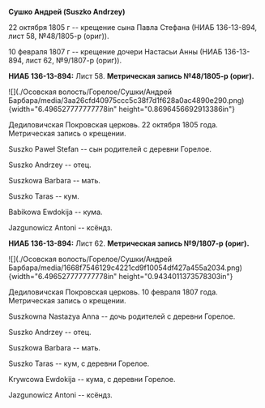 **Сушко Андрей (Suszko Andrzey)**

22 октября 1805 г -- крещение сына Павла Стефана (НИАБ 136-13-894, лист
58, №48/1805-р (ориг)).

10 февраля 1807 г -- крещение дочери Настасьи Анны (НИАБ 136-13-894,
лист 62, №9/1807-р (ориг)).

**НИАБ 136-13-894:** Лист 58. **Метрическая запись №48/1805-р (ориг).**

![](./Осовская волость/Горелое/Сушки/Андрей Барбара/media/3aa26cfd40975ccc5c38f7d1f628a0ac4890e290.png){width="6.496527777777778in"
height="0.8696456692913386in"}

Дедиловичская Покровская церковь. 22 октября 1805 года. Метрическая
запись о крещении.

Suszko Paweł Stefan -- сын родителей с деревни Горелое.

Suszko Andrzey -- отец.

Suszkowa Barbara -- мать.

Suszko Taras -- кум.

Babikowa Ewdokija -- кума.

Jazgunowicz Antoni -- ксёндз.

**НИАБ 136-13-894:** Лист 62. **Метрическая запись №9/1807-р (ориг).**

![](./Осовская волость/Горелое/Сушки/Андрей Барбара/media/1668f7546129c4221cd9f10054df427a455a2034.png){width="6.496527777777778in"
height="0.9434011373578303in"}

Дедиловичская Покровская церковь. 10 февраля 1807 года. Метрическая
запись о крещении.

Suszkowna Nastazya Anna -- дочь родителей с деревни Горелое.

Suszko Andrzey -- отец.

Suszkowa Barbara -- мать.

Suszko Taras -- кум, с деревни Горелое.

Krywcowa Ewdokija -- кума, с деревни Горелое.

Jazgunowicz Antoni -- ксёндз.
